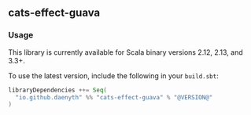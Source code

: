## cats-effect-guava

### Usage

This library is currently available for Scala binary versions 2.12, 2.13, and 3.3+.

To use the latest version, include the following in your `build.sbt`:

```scala
libraryDependencies ++= Seq(
  "io.github.daenyth" %% "cats-effect-guava" % "@VERSION@"
)
```
